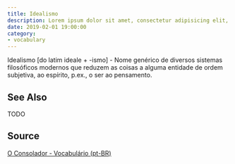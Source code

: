 ```yaml
---
title: Idealismo
description: Lorem ipsum dolor sit amet, consectetur adipisicing elit, sed do eiusmod tempor incididunt ut labore et dolore magna aliqua.  TODO
date: 2019-02-01 19:00:00
category:
- vocabulary
---
```


Idealismo [do latim ideale + -ismo] - Nome genérico de diversos sistemas filosóficos modernos que reduzem as coisas a alguma entidade de ordem subjetiva, ao espírito, p.ex., o ser ao pensamento. 

## See Also
TODO

## Source
[O Consolador - Vocabulário (pt-BR)](http://www.oconsolador.com.br/linkfixo/vocabulario/principal.html)


